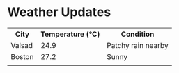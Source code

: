 # Weather Updates

<!-- WEATHER-UPDATE-START -->
<table><tr><th>City</th><th>Temperature (°C)</th><th>Condition</th></tr><tr><td>Valsad</td><td>24.9</td><td>Patchy rain nearby</td></tr><tr><td>Boston</td><td>27.2</td><td>Sunny</td></tr><tr><td></td><td></td><td></td></tr></table>
<!-- WEATHER-UPDATE-END -->

